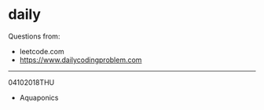 # daily 

Questions from:
* leetcode.com
* https://www.dailycodingproblem.com

---
04102018THU

* Aquaponics
